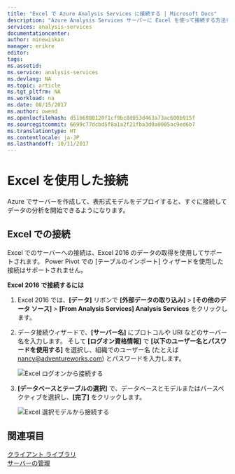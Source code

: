 ```yaml
---
title: "Excel で Azure Analysis Services に接続する | Microsoft Docs"
description: "Azure Analysis Services サーバーに Excel を使って接続する方法を説明します。"
services: analysis-services
documentationcenter: 
author: minewiskan
manager: erikre
editor: 
tags: 
ms.assetid: 
ms.service: analysis-services
ms.devlang: NA
ms.topic: article
ms.tgt_pltfrm: NA
ms.workload: na
ms.date: 08/15/2017
ms.author: owend
ms.openlocfilehash: d51b6980120f1cf9bc8d053d463a73ac600b915f
ms.sourcegitcommit: 6699c77dcbd5f8a1a2f21fba3d0a0005ac9ed6b7
ms.translationtype: HT
ms.contentlocale: ja-JP
ms.lasthandoff: 10/11/2017
---
```

# <a name="connect-with-excel"></a>Excel を使用した接続

Azure でサーバーを作成して、表形式モデルをデプロイすると、すぐに接続してデータの分析を開始できるようになります。


## <a name="connect-in-excel"></a>Excel での接続

Excel でのサーバーへの接続は、Excel 2016 のデータの取得を使用してサポートされます。 Power Pivot での [テーブルのインポート] ウィザードを使用した接続はサポートされません。 

**Excel 2016 で接続するには**

1. Excel 2016 では、**[データ]** リボンで **[外部データの取り込み]** > **[その他のデータ ソース]** > **[From Analysis Services] Analysis Services** をクリックします。

2. データ接続ウィザードで、**[サーバー名]** にプロトコルや URI などのサーバー名を入力します。 そして **[ログオン資格情報]** で **[以下のユーザー名とパスワードを使用する]** を選択し、組織でのユーザー名 (たとえば nancy@adventureworks.com) とパスワードを入力します。

    ![Excel ログオンから接続する](./media/analysis-services-connect-excel/aas-connect-excel-logon.png)

3. **[データベースとテーブルの選択]** で、データベースとモデルまたはパースペクティブを選択し、**[完了]** をクリックします。
   
    ![Excel 選択モデルから接続する](./media/analysis-services-connect-excel/aas-connect-excel-select.png)


## <a name="see-also"></a>関連項目
[クライアント ライブラリ](analysis-services-data-providers.md)   
[サーバーの管理](analysis-services-manage.md)     


